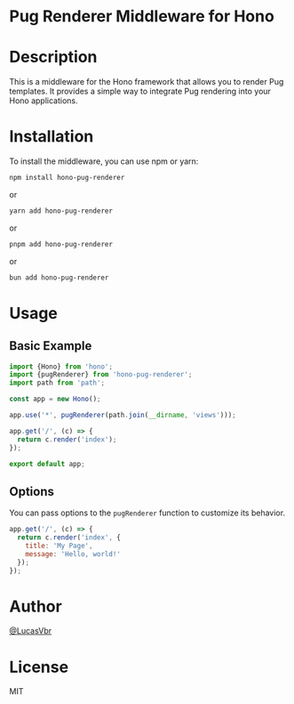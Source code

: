 # Pug Renderer Middleware for Hono

# Description

This is a middleware for the Hono framework that allows you to render Pug
templates. It provides a simple way to integrate Pug rendering into your Hono
applications.

# Installation

To install the middleware, you can use npm or yarn:

```bash
npm install hono-pug-renderer
```

or

```bash
yarn add hono-pug-renderer
```

or

```bash
pnpm add hono-pug-renderer
```

or

```bash
bun add hono-pug-renderer
```

# Usage

## Basic Example

```javascript
import {Hono} from 'hono';
import {pugRenderer} from 'hono-pug-renderer';
import path from 'path';

const app = new Hono();

app.use('*', pugRenderer(path.join(__dirname, 'views')));

app.get('/', (c) => {
  return c.render('index');
});

export default app;
```

## Options

You can pass options to the `pugRenderer` function to customize its behavior.

```javascript
app.get('/', (c) => {
  return c.render('index', {
    title: 'My Page',
    message: 'Hello, world!'
  });
});
```

# Author

[@LucasVbr](https://github.com/LucasVbr)

# License

MIT


